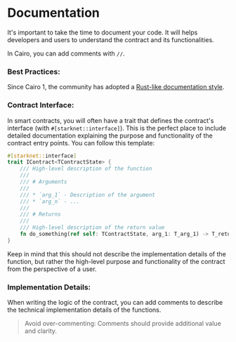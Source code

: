 # Documentation

It's important to take the time to document your code. It will helps developers and users to understand the contract and its functionalities.

In Cairo, you can add comments with `//`.

### Best Practices:

Since Cairo 1, the community has adopted a [Rust-like documentation style](https://doc.rust-lang.org/rust-by-example/meta/doc.html).

### Contract Interface:

In smart contracts, you will often have a trait that defines the contract's interface (with `#[starknet::interface]`).
This is the perfect place to include detailed documentation explaining the purpose and functionality of the contract entry points. You can follow this template:

```rust
#[starknet::interface]
trait IContract<TContractState> {
    /// High-level description of the function
    ///
    /// # Arguments
    ///
    /// * `arg_1` - Description of the argument
    /// * `arg_n` - ...
    ///
    /// # Returns
    ///
    /// High-level description of the return value
    fn do_something(ref self: TContractState, arg_1: T_arg_1) -> T_return;
}
```

Keep in mind that this should not describe the implementation details of the function, but rather the high-level purpose and functionality of the contract from the perspective of a user.

### Implementation Details:

When writing the logic of the contract, you can add comments to describe the technical implementation details of the functions.

> Avoid over-commenting: Comments should provide additional value and clarity.
